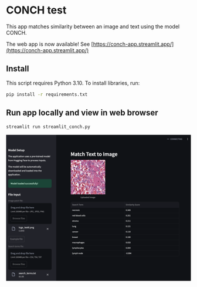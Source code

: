 # CONCH test

This app matches similarity between an image and text using the model CONCH.  

The web app is now available! See [https://conch-app.streamlit.app/](https://conch-app.streamlit.app/)


## Install

This script requires Python 3.10. To install libraries, run:

```sh
pip install -r requirements.txt
```

## Run app locally and view in web browser

```sh
streamlit run streamlit_conch.py
```

![preview.png](./img/preview.png)